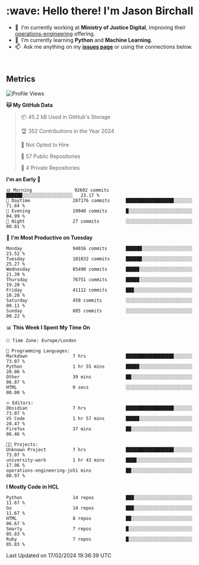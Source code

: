 <h1 align="left" id="jason-title">:wave: Hello there! I'm Jason Birchall</h1>

- :office: &nbsp;I'm currently working at **Ministry of Justice Digital**, improving their [operations-engineering](https://github.com/ministryofjustice/operations-engineering) offering.
- :seedling: &nbsp;I’m currently learning **Python** and **Machine Learning**.
- :mailbox: &nbsp;Ask me anything on my **[issues page]** or using the connections below.


<br>


<h2>Metrics</h2>

<!--START_SECTION:waka-->
![Profile Views](http://img.shields.io/badge/Profile%20Views-0-blue)

**🐱 My GitHub Data** 

> 📦 45.2 kB Used in GitHub's Storage 
 > 
> 🏆 352 Contributions in the Year 2024
 > 
> 🚫 Not Opted to Hire
 > 
> 📜 57 Public Repositories 
 > 
> 🔑 4 Private Repositories 
 > 
**I'm an Early 🐤** 

```text
🌞 Morning                92602 commits       ██████░░░░░░░░░░░░░░░░░░░   23.17 % 
🌆 Daytime                287176 commits      ██████████████████░░░░░░░   71.84 % 
🌃 Evening                19940 commits       █░░░░░░░░░░░░░░░░░░░░░░░░   04.99 % 
🌙 Night                  27 commits          ░░░░░░░░░░░░░░░░░░░░░░░░░   00.01 % 
```
📅 **I'm Most Productive on Tuesday** 

```text
Monday                   94016 commits       ██████░░░░░░░░░░░░░░░░░░░   23.52 % 
Tuesday                  101032 commits      ██████░░░░░░░░░░░░░░░░░░░   25.27 % 
Wednesday                85490 commits       █████░░░░░░░░░░░░░░░░░░░░   21.39 % 
Thursday                 76751 commits       █████░░░░░░░░░░░░░░░░░░░░   19.20 % 
Friday                   41112 commits       ███░░░░░░░░░░░░░░░░░░░░░░   10.28 % 
Saturday                 459 commits         ░░░░░░░░░░░░░░░░░░░░░░░░░   00.11 % 
Sunday                   885 commits         ░░░░░░░░░░░░░░░░░░░░░░░░░   00.22 % 
```


📊 **This Week I Spent My Time On** 

```text
🕑︎ Time Zone: Europe/London

💬 Programming Languages: 
Markdown                 7 hrs               ██████████████████░░░░░░░   73.07 % 
Python                   1 hr 55 mins        █████░░░░░░░░░░░░░░░░░░░░   20.06 % 
Other                    39 mins             ██░░░░░░░░░░░░░░░░░░░░░░░   06.87 % 
HTML                     0 secs              ░░░░░░░░░░░░░░░░░░░░░░░░░   00.00 % 

🔥 Editors: 
Obsidian                 7 hrs               ██████████████████░░░░░░░   73.07 % 
VS Code                  1 hr 57 mins        █████░░░░░░░░░░░░░░░░░░░░   20.47 % 
Firefox                  37 mins             ██░░░░░░░░░░░░░░░░░░░░░░░   06.46 % 

🐱‍💻 Projects: 
Unknown Project          7 hrs               ██████████████████░░░░░░░   73.07 % 
university-work          1 hr 43 mins        ████░░░░░░░░░░░░░░░░░░░░░   17.96 % 
operations-engineering-jo51 mins             ██░░░░░░░░░░░░░░░░░░░░░░░   08.97 % 
```

**I Mostly Code in HCL** 

```text
Python                   14 repos            ███░░░░░░░░░░░░░░░░░░░░░░   11.67 % 
Go                       14 repos            ███░░░░░░░░░░░░░░░░░░░░░░   11.67 % 
HTML                     8 repos             ██░░░░░░░░░░░░░░░░░░░░░░░   06.67 % 
Smarty                   7 repos             █░░░░░░░░░░░░░░░░░░░░░░░░   05.83 % 
Ruby                     7 repos             █░░░░░░░░░░░░░░░░░░░░░░░░   05.83 % 
```




 Last Updated on 17/02/2024 19:36:39 UTC
<!--END_SECTION:waka-->

<!-- links -->

[issues page]: https://github.com/jasonBirchall/jasonBirchall/issues "jasonBirchall/issues"
